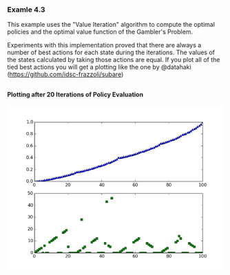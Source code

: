 ### Examle 4.3

This example uses the "Value Iteration" algorithm to compute the optimal policies and the optimal value function of the Gambler's Problem.

Experiments with this implementation proved that there are always a number of best actions for each state during the iterations. The values of the states calculated by taking those actions are equal. If you plot all of the tied best actions you will get a plotting like the one by @datahaki (https://github.com/idsc-frazzoli/subare)
## 
#### Plotting after 20 Iterations of Policy Evaluation
![Alt text](../pictures/GamblersProblem.png)
